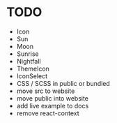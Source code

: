 # TODO

* Icon
* Sun
* Moon
* Sunrise
* Nightfall
* ThemeIcon
* IconSelect
* CSS / SCSS in public or bundled
* move src to website
* move public into website
* add live example to docs
* remove react-context